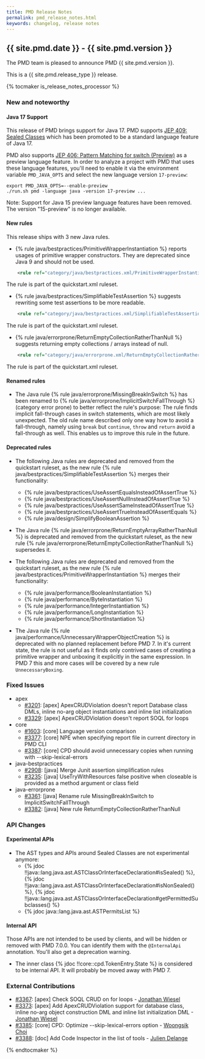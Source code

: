 ```yaml
---
title: PMD Release Notes
permalink: pmd_release_notes.html
keywords: changelog, release notes
---
```


<!-- NOTE: THESE RELEASE NOTES ARE THOSE FROM MASTER -->
<!-- They were copied to avoid merge conflicts when merging back master -->
<!-- the 7_0_0_release_notes.md is the page to be used when adding new 7.0.0 changes -->


## {{ site.pmd.date }} - {{ site.pmd.version }}

The PMD team is pleased to announce PMD {{ site.pmd.version }}.

This is a {{ site.pmd.release_type }} release.

{% tocmaker is_release_notes_processor %}

### New and noteworthy

#### Java 17 Support

This release of PMD brings support for Java 17. PMD supports [JEP 409: Sealed Classes](https://openjdk.java.net/jeps/409)
which has been promoted to be a standard language feature of Java 17.

PMD also supports [JEP 406: Pattern Matching for switch (Preview)](https://openjdk.java.net/jeps/406) as a preview
language feature. In order to analyze a project with PMD that uses these language features, you'll need to enable
it via the environment variable `PMD_JAVA_OPTS` and select the new language version `17-preview`:

    export PMD_JAVA_OPTS=--enable-preview
    ./run.sh pmd -language java -version 17-preview ...

Note: Support for Java 15 preview language features have been removed. The version "15-preview" is no longer available.

#### New rules

This release ships with 3 new Java rules.

*   {% rule java/bestpractices/PrimitiveWrapperInstantiation %} reports usages of primitive wrapper
    constructors. They are deprecated since Java 9 and should not be used.

```xml
    <rule ref="category/java/bestpractices.xml/PrimitiveWrapperInstantiation" />
```

   The rule is part of the quickstart.xml ruleset.

*   {% rule java/bestpractices/SimplifiableTestAssertion %} suggests rewriting
    some test assertions to be more readable.

```xml
    <rule ref="category/java/bestpractices.xml/SimplifiableTestAssertion" />
```

   The rule is part of the quickstart.xml ruleset.

*   {% rule java/errorprone/ReturnEmptyCollectionRatherThanNull %} suggests returning empty collections / arrays
    instead of null.

```xml
    <rule ref="category/java/errorprone.xml/ReturnEmptyCollectionRatherThanNull" />
```

   The rule is part of the quickstart.xml ruleset.

#### Renamed rules

*   The Java rule {% rule java/errorprone/MissingBreakInSwitch %} has been renamed to
    {% rule java/errorprone/ImplicitSwitchFallThrough %} (category error prone) to better reflect the rule's
    purpose: The rule finds implicit fall-through cases in switch statements, which are most
    likely unexpected. The old rule name described only one way how to avoid a fall-through,
    namely using `break` but `continue`, `throw` and `return` avoid a fall-through
    as well. This enables us to improve this rule in the future.

#### Deprecated rules

*   The following Java rules are deprecated and removed from the quickstart ruleset,
    as the new rule {% rule java/bestpractices/SimplifiableTestAssertion %} merges
    their functionality:
    * {% rule java/bestpractices/UseAssertEqualsInsteadOfAssertTrue %}
    * {% rule java/bestpractices/UseAssertNullInsteadOfAssertTrue %}
    * {% rule java/bestpractices/UseAssertSameInsteadOfAssertTrue %}
    * {% rule java/bestpractices/UseAssertTrueInsteadOfAssertEquals %}
    * {% rule java/design/SimplifyBooleanAssertion %}

*   The Java rule {% rule java/errorprone/ReturnEmptyArrayRatherThanNull %} is deprecated and removed from
    the quickstart ruleset, as the new rule {% rule java/errorprone/ReturnEmptyCollectionRatherThanNull %}
    supersedes it.

*   The following Java rules are deprecated and removed from the quickstart ruleset,
    as the new rule {% rule java/bestpractices/PrimitiveWrapperInstantiation %} merges
    their functionality:
    * {% rule java/performance/BooleanInstantiation %}
    * {% rule java/performance/ByteInstantiation %}
    * {% rule java/performance/IntegerInstantiation %}
    * {% rule java/performance/LongInstantiation %}
    * {% rule java/performance/ShortInstantiation %}

*   The Java rule {% rule java/performance/UnnecessaryWrapperObjectCreation %} is deprecated
    with no planned replacement before PMD 7. In it's current state, the rule is not useful
    as it finds only contrived cases of creating a primitive wrapper and unboxing it explicitly
    in the same expression. In PMD 7 this and more cases will be covered by a
    new rule `UnnecessaryBoxing`.

### Fixed Issues

*   apex
    *   [#3201](https://github.com/pmd/pmd/issues/3201): \[apex] ApexCRUDViolation doesn't report Database class DMLs, inline no-arg object instantiations and inline list initialization
    *   [#3329](https://github.com/pmd/pmd/issues/3329): \[apex] ApexCRUDViolation doesn't report SOQL for loops
*   core
    *   [#1603](https://github.com/pmd/pmd/issues/1603): \[core] Language version comparison
    *   [#3377](https://github.com/pmd/pmd/issues/3377): \[core] NPE when specifying report file in current directory in PMD CLI
    *   [#3387](https://github.com/pmd/pmd/issues/3387): \[core] CPD should avoid unnecessary copies when running with --skip-lexical-errors
*   java-bestpractices
    *   [#2908](https://github.com/pmd/pmd/issues/2908): \[java] Merge Junit assertion simplification rules
    *   [#3235](https://github.com/pmd/pmd/issues/3235): \[java] UseTryWithResources false positive when closeable is provided as a method argument or class field
*   java-errorprone
    *   [#3361](https://github.com/pmd/pmd/issues/3361): \[java] Rename rule MissingBreakInSwitch to ImplicitSwitchFallThrough
    *   [#3382](https://github.com/pmd/pmd/pull/3382): \[java] New rule ReturnEmptyCollectionRatherThanNull

### API Changes

#### Experimental APIs

*   The AST types and APIs around Sealed Classes are not experimental anymore:
    *   {% jdoc !!java::lang.java.ast.ASTClassOrInterfaceDeclaration#isSealed() %},
        {% jdoc !!java::lang.java.ast.ASTClassOrInterfaceDeclaration#isNonSealed() %},
        {% jdoc !!java::lang.java.ast.ASTClassOrInterfaceDeclaration#getPermittedSubclasses() %}
    *   {% jdoc java::lang.java.ast.ASTPermitsList %}

#### Internal API

Those APIs are not intended to be used by clients, and will be hidden or removed with PMD 7.0.0.
You can identify them with the `@InternalApi` annotation. You'll also get a deprecation warning.

*   The inner class {% jdoc !!core::cpd.TokenEntry.State %} is considered to be internal API.
    It will probably be moved away with PMD 7.

### External Contributions

*   [#3367](https://github.com/pmd/pmd/pull/3367): \[apex] Check SOQL CRUD on for loops - [Jonathan Wiesel](https://github.com/jonathanwiesel)
*   [#3373](https://github.com/pmd/pmd/pull/3373): \[apex] Add ApexCRUDViolation support for database class, inline no-arg object construction DML and inline list initialization DML - [Jonathan Wiesel](https://github.com/jonathanwiesel)
*   [#3385](https://github.com/pmd/pmd/pull/3385): \[core] CPD: Optimize --skip-lexical-errors option - [Woongsik Choi](https://github.com/woongsikchoi)
*   [#3388](https://github.com/pmd/pmd/pull/3388): \[doc] Add Code Inspector in the list of tools - [Julien Delange](https://github.com/juli1)

{% endtocmaker %}

